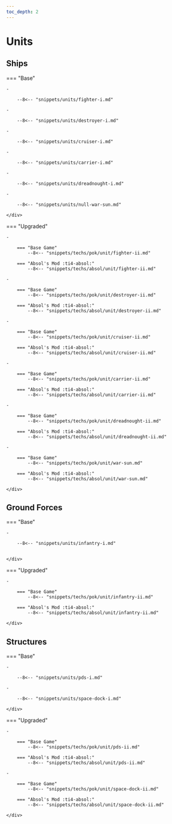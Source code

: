 ```yaml
---
toc_depth: 2
---
```


# Units

## Ships

=== "Base"
    <div class="grid cards" markdown>

    -   

        --8<-- "snippets/units/fighter-i.md"

    -   

        --8<-- "snippets/units/destroyer-i.md"

    -   

        --8<-- "snippets/units/cruiser-i.md"

    -   

        --8<-- "snippets/units/carrier-i.md"

    -   

        --8<-- "snippets/units/dreadnought-i.md"
    
    -   

        --8<-- "snippets/units/null-war-sun.md"

    </div>

=== "Upgraded"
    <div class="grid cards" markdown>

    -   

        === "Base Game"
            --8<-- "snippets/techs/pok/unit/fighter-ii.md"

        === "Absol's Mod :ti4-absol:"  
            --8<-- "snippets/techs/absol/unit/fighter-ii.md"

    -   

        === "Base Game"
            --8<-- "snippets/techs/pok/unit/destroyer-ii.md"

        === "Absol's Mod :ti4-absol:"
            --8<-- "snippets/techs/absol/unit/destroyer-ii.md"

    -   

        === "Base Game"
            --8<-- "snippets/techs/pok/unit/cruiser-ii.md"

        === "Absol's Mod :ti4-absol:"
            --8<-- "snippets/techs/absol/unit/cruiser-ii.md"

    -   

        === "Base Game"
            --8<-- "snippets/techs/pok/unit/carrier-ii.md"

        === "Absol's Mod :ti4-absol:"
            --8<-- "snippets/techs/absol/unit/carrier-ii.md"

    -   

        === "Base Game"
            --8<-- "snippets/techs/pok/unit/dreadnought-ii.md"

        === "Absol's Mod :ti4-absol:"
            --8<-- "snippets/techs/absol/unit/dreadnought-ii.md"
    
    -   

        === "Base Game"
            --8<-- "snippets/techs/pok/unit/war-sun.md"

        === "Absol's Mod :ti4-absol:"
            --8<-- "snippets/techs/absol/unit/war-sun.md"

    </div>

## Ground Forces

=== "Base"
    <div class="grid cards" markdown>
    
    -   

        --8<-- "snippets/units/infantry-i.md"


    </div>

=== "Upgraded"
    <div class="grid cards" markdown>
    
    -   

        === "Base Game"
            --8<-- "snippets/techs/pok/unit/infantry-ii.md"

        === "Absol's Mod :ti4-absol:"
            --8<-- "snippets/techs/absol/unit/infantry-ii.md"

    </div>

## Structures

=== "Base"
    <div class="grid cards" markdown>

    -   

        --8<-- "snippets/units/pds-i.md"

    -   

        --8<-- "snippets/units/space-dock-i.md"

    </div>

=== "Upgraded"
    <div class="grid cards" markdown>
    
    -   

        === "Base Game"
            --8<-- "snippets/techs/pok/unit/pds-ii.md"

        === "Absol's Mod :ti4-absol:"
            --8<-- "snippets/techs/absol/unit/pds-ii.md"

    -   

        === "Base Game"
            --8<-- "snippets/techs/pok/unit/space-dock-ii.md"

        === "Absol's Mod :ti4-absol:"
            --8<-- "snippets/techs/absol/unit/space-dock-ii.md"

    </div>